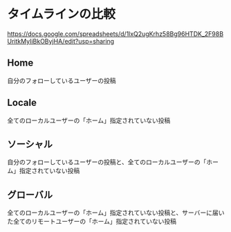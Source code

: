 # タイムラインの比較

https://docs.google.com/spreadsheets/d/1lxQ2ugKrhz58Bg96HTDK_2F98BUritkMyIiBkOByjHA/edit?usp=sharing

## Home
自分のフォローしているユーザーの投稿

## Locale
全てのローカルユーザーの「ホーム」指定されていない投稿

## ソーシャル
自分のフォローしているユーザーの投稿と、全てのローカルユーザーの「ホーム」指定されていない投稿

## グローバル
全てのローカルユーザーの「ホーム」指定されていない投稿と、サーバーに届いた全てのリモートユーザーの「ホーム」指定されていない投稿
